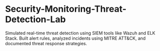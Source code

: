 # Security-Monitoring-Threat-Detection-Lab
Simulated real-time threat detection using SIEM tools like Wazuh and ELK Stack. Built alert rules, analyzed incidents using MITRE ATT&amp;CK, and documented threat response strategies.
